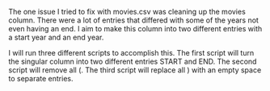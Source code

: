 The one issue I tried to fix with movies.csv was cleaning up the movies column. There were a lot of entries that differed with some of the years not even having an end. I aim to make this column into two different entries with a start year and an end year.

I will run three different scripts to accomplish this. The first script will turn the singular column into two different entries START and END. The second script will remove all (. The third script will replace all ) with an empty space to separate entries.
